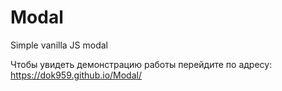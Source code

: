# Modal
Simple vanilla JS modal

Чтобы увидеть демонстрацию работы перейдите по адресу: https://dok959.github.io/Modal/
